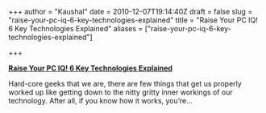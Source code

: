 +++
author = "Kaushal"
date = 2010-12-07T19:14:40Z
draft = false
slug = "raise-your-pc-iq-6-key-technologies-explained"
title = "Raise Your PC IQ! 6 Key Technologies Explained"
aliases = ["raise-your-pc-iq-6-key-technologies-explained"]

+++

**[Raise Your PC IQ! 6 Key Technologies
Explained](http://www.maximumpc.com/article/features/raise_your_pc_iq_6_key_technologies_explained)**

Hard-core geeks that we are, there are few things that get us properly
worked up like getting down to the nitty gritty inner workings of our
technology. After all, if you know how it works, you’re…

